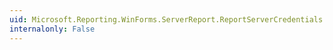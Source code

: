 ```yaml
---
uid: Microsoft.Reporting.WinForms.ServerReport.ReportServerCredentials
internalonly: False
---
```

